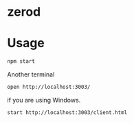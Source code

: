 # zerod

# Usage

```bash
npm start
```

Another terminal

```bash
open http://localhost:3003/
```

if you are using Windows.

```bash
start http://localhost:3003/client.html
```
